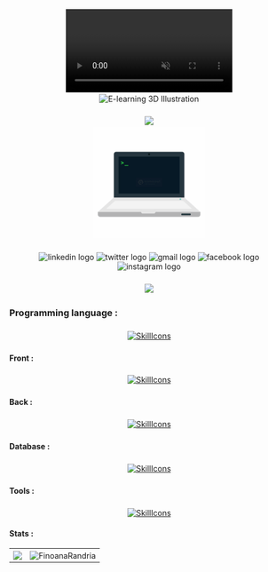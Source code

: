 <div align=center><a href="/lottie/welcome-7140540" target="_blank" class="linkBlock_iq0Zu"><video loading="lazy" muted="muted" src="https://cdnl.iconscout.com/lottie/premium/thumb/welcome-7140540-5801164.mp4" type="video/mp4" autoplay="autoplay" loop="loop"></video></a></div>
<div align="center">
  <picture class="thumb_PdMgf"><img src="https://cdn3d.iconscout.com/3d/premium/thumb/e-learning-2978369-2472438.png" alt="E-learning 3D Illustration" loading="lazy"></picture>
</div>

###

<div align="center">
 <img src="https://github-readme-streak-stats.herokuapp.com?user=FinoanaRandria&theme=tokyonight_duo&hide_border=true" />
</div>

<div align="center">
 <img src="sudo.gif" width='200px' />
</div>


###

<div align="center">
  <img src="https://raw.githubusercontent.com/maurodesouza/profile-readme-generator/master/src/assets/icons/social/linkedin/default.svg" width="52" height="40" alt="linkedin logo"  />
  <img src="https://raw.githubusercontent.com/maurodesouza/profile-readme-generator/master/src/assets/icons/social/twitter/default.svg" width="52" height="40" alt="twitter logo"  />
  <img src="https://raw.githubusercontent.com/maurodesouza/profile-readme-generator/master/src/assets/icons/social/gmail/default.svg" width="52" height="40" alt="gmail logo"  />
  <img src="https://raw.githubusercontent.com/maurodesouza/profile-readme-generator/master/src/assets/icons/social/facebook/default.svg" width="52" height="40" alt="facebook logo"  />
  <img src="https://raw.githubusercontent.com/maurodesouza/profile-readme-generator/master/src/assets/icons/social/instagram/default.svg" width="52" height="40" alt="instagram logo"  />
</div>

###

<div align="center">
  <img src="https://profile-counter.glitch.me/FinoanaRandria/count.svg?"  />
</div>


###





<h3 align="left">Programming language :</h3>

###

<div align="center">
  
  

  [![SkillIcons](https://skillicons.dev/icons?i=python,java,cpp)](https://skillicons.dev)<br/>
  
</div>

###

<h4 align="left">Front :</h4>

###

<div align="center">
  
 [![SkillIcons](https://skillicons.dev/icons?i=js,html,css,sass,bootstrap,react,next)](https://skillicons.dev)<br/>
  
</div>
  
  

###

<h4 align="left">Back :</h4>

###

<div align="center">

   [![SkillIcons](https://skillicons.dev/icons?i=php,nodejs,express)](https://skillicons.dev)<br/>
 

 
</div>

###

<h4 align="left">Database :</h4>

###

<div align="center">

  [![SkillIcons](https://skillicons.dev/icons?i=mysql,mongodb,firebase)](https://skillicons.dev)<br/>
</div>

###

<h4 align="left">Tools :</h4>

###

<div align="center">
  
 [![SkillIcons](https://skillicons.dev/icons?i=linux,git,github,visualstudio,vscode,eclipse,ps)](https://skillicons.dev)<br/>


</div>
  <h4 align="left">Stats :</h4>
  
</div>
<div >
   <table>
<tbody><tr>
<td><img src="https://github-readme-stats.vercel.app/api/top-langs?username=FinoanaRandria" align="center"/>
</td>
<td><img align="center" src="https://github-readme-stats.vercel.app/api?username=FinoanaRandria&theme=transparent&show_icons=true" alt="FinoanaRandria" /></td>
</tr>
</tbody></table>                                                                                            
  </div>


